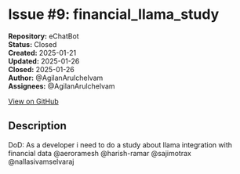 # Issue #9: financial_llama_study

**Repository:** eChatBot  
**Status:** Closed  
**Created:** 2025-01-21  
**Updated:** 2025-01-26  
**Closed:** 2025-01-26  
**Author:** @AgilanArulchelvam  
**Assignees:** @AgilanArulchelvam  

[View on GitHub](https://github.com/Simtestlab/eChatBot/issues/9)

## Description

DoD:
As a developer i need to do a study about llama integration with financial data @aeroramesh @harish-ramar @sajimotrax @nallasivamselvaraj 